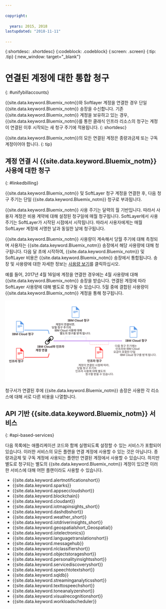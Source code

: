 ```yaml
---

copyright:

  years: 2015, 2018
lastupdated: "2018-11-11"

---
```


{:shortdesc: .shortdesc}
{:codeblock: .codeblock}
{:screen: .screen}
{:tip: .tip}
{:new_window: target="_blank"}


# 연결된 계정에 대한 통합 청구
{: #unifybillaccounts}

{{site.data.keyword.Bluemix_notm}}와 Softlayer 계정을 연결한 경우 단일 {{site.data.keyword.Bluemix_notm}} 송장을 수신합니다. 기존 {{site.data.keyword.Bluemix_notm}} 계정을 보유하고 있는 경우, {{site.data.keyword.Bluemix_notm}}를 통한 클래식 인프라 리소스의 청구는 계정이 연결된 이후 시작되는 새 청구 주기에 적용됩니다.
{: shortdesc}

{{site.data.keyword.Bluemix_notm}}의 모든 연결된 계정은 종량과금제 또는 구독 계정이어야 합니다.
{: tip}


## 계정 연결 시 {{site.data.keyword.Bluemix_notm}} 사용에 대한 청구
{: #linkedbilling}

{{site.data.keyword.Bluemix_notm}} 및 SoftLayer 청구 계정을 연결한 후, 다음 청구 주기는 단일 {{site.data.keyword.Bluemix_notm}} 청구로 부과됩니다.

{{site.data.keyword.Bluemix_notm}} 사용 주기는 달력의 월 기반입니다. 따라서 사용자 계정은 비용 계약에 대해 설정된 청구일에 매월 청구됩니다. SoftLayer에서 사용 주기는 SoftLayer가 시작된 시점에서 시작됩니다. 따라서 사용자에게는 매월 SoftLayer 계정에 서명한 날과 동일한 날에 청구됩니다.

{{site.data.keyword.Bluemix_notm}} 사용량이 계속해서 당월 주기에 대해 측정되며 사용자는 {{site.data.keyword.Bluemix_notm}} 송장에서 해당 사용량에 대해 청구됩니다. 다음 달 초에 시작하여, {{site.data.keyword.Bluemix_notm}} 및 SoftLayer 비용은 {{site.data.keyword.Bluemix_notm}} 송장에서 통합됩니다. 송장 및 사용량에 대한 자세한 정보는 [사용량 보기](/docs/billing-usage/viewing_usage.html#viewingusage)를 클릭하십시오.

예를 들어, 2017년 4월 16일에 계정을 연결한 경우에는 4월 사용량에 대해 {{site.data.keyword.Bluemix_notm}} 송장을 받습니다. 연결된 계정에 따라 SoftLayer 사용량에 대해 별도로 청구될 수 있습니다. 5월 중에 결합된 사용량이 {{site.data.keyword.Bluemix_notm}} 계정을 통해 청구됩니다.

![IBM Cloud 및 SoftLayer 계정 연결 요약](images/IBMCloudSoftLayerBill.svg)

청구서가 연결된 후에 {{site.data.keyword.Bluemix_notm}} 송장은 사용한 각 리소스에 대해 서로 다른 비용을 나열합니다.

## API 기반 {{site.data.keyword.Bluemix_notm}} 서비스
{: #api-based-services}

다음 목록에는 애플리케이션 코드와 함께 실행되도록 설정할 수 있는 서비스가 포함되어 있습니다. 이러한 서비스의 모든 플랜을 연결 계정에 사용할 수 있는 것은 아닙니다. 종량과금제 및 구독 계정에 사용되는 플랜만 연결된 계정에서 사용할 수 있습니다. 하지만 별도로 청구되는 별도의 {{site.data.keyword.Bluemix_notm}} 계정이 있으면 이러한 서비스에 대해 어떤 플랜이라도 사용할 수 있습니다.

* {{site.data.keyword.alertnotificationshort}}
* {{site.data.keyword.sparks}}
* {{site.data.keyword.appseccloudshort}}
* {{site.data.keyword.blockchain}}
* {{site.data.keyword.cloudant}}
* {{site.data.keyword.iotmapinsights_short}}
* {{site.data.keyword.dashdbshort}}
* {{site.data.keyword.weather_short}}
* {{site.data.keyword.iotdriverinsights_short}}
* {{site.data.keyword.geospatialshort_Geospatial}}
* {{site.data.keyword.iotelectronics}}
* {{site.data.keyword.languagetranslationshort}}
* {{site.data.keyword.messagehub}}
* {{site.data.keyword.nlclassifiershort}}
* {{site.data.keyword.objectstorageshort}}
* {{site.data.keyword.personalityinsightsshort}}
* {{site.data.keyword.servicediscoveryshort}}
* {{site.data.keyword.speechtotextshort}}
* {{site.data.keyword.sqldb}}
* {{site.data.keyword.streaminganalyticsshort}}
* {{site.data.keyword.texttospeechshort}}
* {{site.data.keyword.toneanalyzershort}}
* {{site.data.keyword.visualrecognitionshort}}
* {{site.data.keyword.workloadscheduler}}
